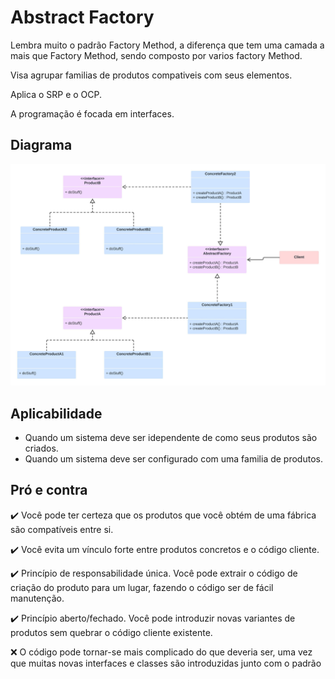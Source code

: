 # Abstract Factory
Lembra muito o padrão Factory Method, a diferença que tem uma camada a mais que Factory Method, sendo composto por varios factory Method.

Visa agrupar familias de produtos compativeis com seus elementos.

Aplica o SRP e o OCP.

A programação é focada em interfaces.

## Diagrama
![](Abstract%20Factory.jpeg)

## Aplicabilidade

* Quando um sistema deve ser idependente de como seus produtos são criados.
* Quando um sistema deve ser configurado com uma familia de produtos.


## Pró e contra

✔️ Você pode ter certeza que os produtos que você obtém de uma fábrica são compatíveis entre si.

✔️ Você evita um vínculo forte entre produtos concretos e o código cliente.

✔️ Princípio de responsabilidade única. Você pode extrair o código de criação do produto para um lugar, fazendo o código ser de fácil manutenção.

✔️ Princípio aberto/fechado. Você pode introduzir novas variantes de produtos sem quebrar o código cliente existente.

❌ O código pode tornar-se mais complicado do que deveria ser, uma vez que muitas novas interfaces e classes são introduzidas junto com o padrão